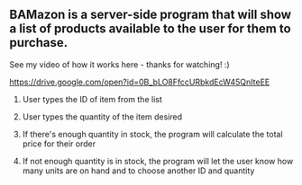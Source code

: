 
## BAMazon is a server-side program that will show a list of products available to the user for them to purchase.

See my video of how it works here - thanks for watching! :)

https://drive.google.com/open?id=0B_bLO8FfccURbkdEcW45QnIteEE

1. User types the ID of item from the list

2. User types the quantity of the item desired

3. If there's enough quantity in stock, the program will calculate the total price for their order

4. If not enough quantity is in stock, the program will let the user know how many units are on hand and to choose another ID and quantity
